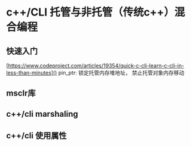 # c++/CLI 托管与非托管（传统c++）混合编程
## 快速入门
[https://www.codeproject.com/articles/19354/quick-c-cli-learn-c-cli-in-less-than-minutes]()
pin_ptr: 锁定托管内存堆地址， 禁止托管对象内存移动

## msclr库

## c++/cli marshaling

## c++/cli 使用属性
